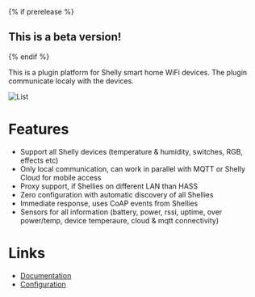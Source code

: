 {% if prerelease %}
## This is a beta version!
{% endif %}

This is a plugin platform for Shelly smart home WiFi devices. The plugin communicate localy with the devices.

![List](https://raw.githubusercontent.com/StyraHem/ShellyForHASS/master/images/intro.png)

# Features
- Support all Shelly devices (temperature & humidity, switches, RGB, effects etc)
- Only local communication, can work in parallel with MQTT or Shelly Cloud for mobile access
- Proxy support, if Shellies on different LAN than HASS
- Zero configuration with automatic discovery of all Shellies
- Immediate response, uses CoAP events from Shellies
- Sensors for all information (battery, power, rssi, uptime, over power/temp, device temperaure, cloud & mqtt connectivity)

# Links
- [Documentation](https://github.com/StyraHem/ShellyForHASS/blob/master/README.md)
- [Configuration](https://github.com/StyraHem/ShellyForHASS/blob/master/README.md#configure)
